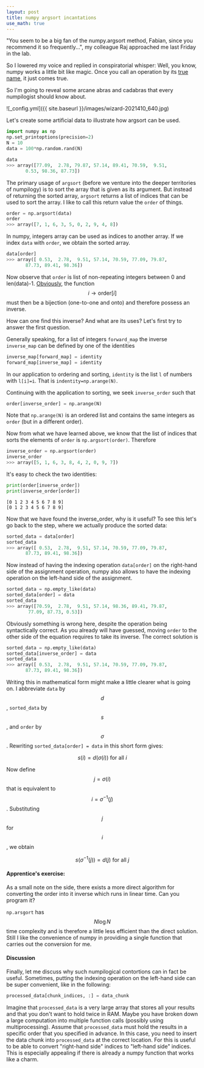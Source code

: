 ```yaml
---
layout: post
title: numpy argsort incantations
use_math: true
---
```



"You seem to be a big fan of the numpy.argsort method, Fabian, since you recommend it so frequently...", my colleague Raj approached me last Friday in the lab.

So I lowered my voice and replied in conspiratorial whisper: Well, you know, numpy works a little bit like magic. Once you call an operation by its [true name](https://en.wikipedia.org/wiki/True_name), it just comes true.

So I'm going to reveal some arcane abras and cadabras that every numpilogist should know about.

![_config.yml]({{ site.baseurl }}/images/wizard-2021410_640.jpg)

Let's create some artificial data to illustrate how argsort can be used.

```python
import numpy as np
np.set_printoptions(precision=2)
N = 10
data = 100*np.random.rand(N)
```

```python
data
>>> array([77.09,  2.78, 79.87, 57.14, 89.41, 70.59,  9.51,  
       0.53, 98.36, 87.73])
```

The primary usage of `argsort` (before we venture into the deeper territories of numpilogy) is to sort the array that is given as its argument. But instead of returning the sorted array, `argsort` returns a list of indices that can be used to sort the array.
I like to call this return value the `order` of things.

```python
order = np.argsort(data)
order
>>> array([7, 1, 6, 3, 5, 0, 2, 9, 4, 8])
```

In numpy, integers array can be used as indices to another array.
If we index `data` with `order`, we obtain the sorted array.

```python
data[order]
>>> array([ 0.53,  2.78,  9.51, 57.14, 70.59, 77.09, 79.87, 
       87.73, 89.41, 98.36])
```

Now observe that `order` is list of non-repeating integers between 0 and len(data)-1. [Obviously](https://en.wikipedia.org/wiki/Pigeonhole_principle), the function $$i\rightarrow\text{order}[i]$$ must then be a bijection (one-to-one and onto) and therefore possess an inverse.

How can one find this inverse? And what are its uses? Let's first try to answer the first question.

Generally speaking, for a list of integers `forward_map` the inverse `inverse_map` can be defined by one of the identities

```python
inverse_map[forward_map] = identity
forward_map[inverse_map] = identity
```

In our application to ordering and sorting, `identity` is the list `l` of numbers with `l[i]=i`. 
That is `indentity=np.arange(N)`.

Continuing with the application to sorting, we seek `inverse_order` such that
```python
order[inverse_order] = np.arange(N)
```
Note that `np.arange(N)` is an ordered list and contains the same integers as `order` (but in a different order). 

Now from what we have learned above, we know that the list of indices that sorts the elements of `order` is `np.argsort(order)`. Therefore

```python
inverse_order = np.argsort(order)
inverse_order
>>> array([5, 1, 6, 3, 8, 4, 2, 0, 9, 7])
```

It's easy to check the two identities:

```python
print(order[inverse_order])
print(inverse_order[order])
```
```
[0 1 2 3 4 5 6 7 8 9]
[0 1 2 3 4 5 6 7 8 9]
```

Now that we have found the inverse_order, why is it useful? To see this let's go back to the step, where we actually produce the sorted data:

```python
sorted_data = data[order]
sorted_data
>>> array([ 0.53,  2.78,  9.51, 57.14, 70.59, 77.09, 79.87, 
       87.73, 89.41, 98.36])
```

Now instead of having the indexing operation `data[order]` on the right-hand side of the assignment operation, numpy also allows to have the indexing operation on the left-hand side of the assignment.

```python
sorted_data = np.empty_like(data)
sorted_data[order] = data
sorted_data
>>> array([70.59,  2.78,  9.51, 57.14, 98.36, 89.41, 79.87, 
        77.09, 87.73, 0.53])
```

Obviously something is wrong here, despite the operation being syntactically correct. As you already will have guessed, moving `order` to the other side of the equation requires to take its inverse. The correct solution is

```python
sorted_data = np.empty_like(data)
sorted_data[inverse_order] = data
sorted_data
>>> array([ 0.53,  2.78,  9.51, 57.14, 70.59, 77.09, 79.87,
       87.73, 89.41, 98.36])
```

Writing this in mathematical form might make a little clearer what is going on. I abbreviate `data` by $$d$$, `sorted_data` by $$s$$, and `order` by $$\sigma$$. Rewriting `sorted_data[order] = data` in this short form gives:

$$ s(i) = d(\sigma(i)) \text{ for all } i$$

Now define $$ j = \sigma(i) $$ that is equivalent to $$ i = \sigma^{-1}(j) $$. Substituting $$j$$ for $$i$$, we obtain

$$ s(\sigma^{-1}(j)) = d(j) \text{ for all } j$$

#### Apprentice's exercise:
As a small note on the side, there exists a more direct algorithm for converting the order
into it inverse which runs in linear time. Can you program it?

`np.arsgort` has $$N \log N$$ time complexity and 
is therefore a little less efficient than the direct solution. Still I like the 
convenience of numpy in providing a single function that carries out the conversion for me.

#### Discussion

Finally, let me discuss why such numpilogical contortions can in fact be useful. Sometimes, putting the indexing operation on the left-hand side can be super convenient, like in the following:
```python
processed_data[chunk_indices, :] = data_chunk
```
Imagine that `processed_data` is a very large array that stores all your results and that you don't want to hold twice in RAM. Maybe you have broken down a large computation into multiple function calls (possibly using multiprocessing). Assume that `processed_data` must hold the 
results in a specific order that you specified in advance.  In this case, you need to insert 
the data chunk into `processed_data` at the correct location.  For this is useful to be able  to convert "right-hand side" indices to "left-hand side" indices. This is especially appealing if there is already a numpy function that works like a charm.

